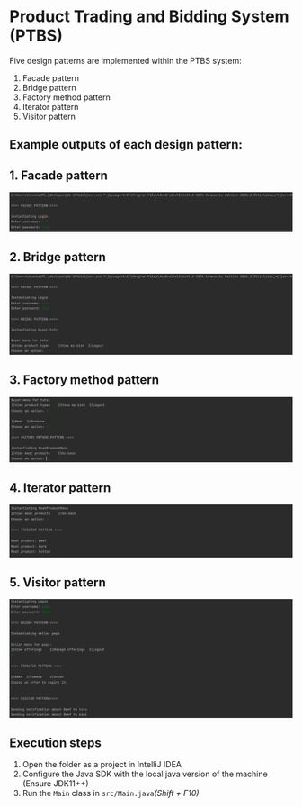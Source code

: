 # Product Trading and Bidding System (PTBS)

Five design patterns are implemented within the PTBS system:
1. Facade pattern
2. Bridge pattern
3. Factory method pattern
4. Iterator pattern
5. Visitor pattern

## Example outputs of each design pattern:
## 1. Facade pattern
![img.png](screenshots/facade.png)

## 2. Bridge pattern
![img.png](screenshots/bridge.png)

## 3. Factory method pattern
![img.png](screenshots/factory.png)

## 4. Iterator pattern
![img.png](screenshots/iterator.png)

## 5. Visitor pattern
![img.png](screenshots/visitor.png)

## Execution steps
1. Open the folder as a project in IntelliJ IDEA
2. Configure the Java SDK with the local java version of the machine
   (Ensure JDK11++)
3. Run the `Main` class in `src/Main.java`*(Shift + F10)*